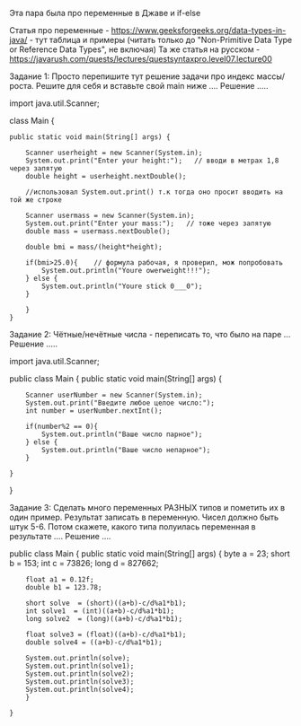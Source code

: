 Эта пара была про переменные в Джаве и if-else


Статья про переменные - https://www.geeksforgeeks.org/data-types-in-java/ - тут таблица и примеры (читать только до "Non-Primitive Data Type or Reference Data Types", не включая)
Та же статья на русском - https://javarush.com/quests/lectures/questsyntaxpro.level07.lecture00



Задание 1:
Просто перепишите тут решение задачи про индекс массы/роста. Решите для себя и вставьте свой main ниже
....  Решение  .....

import java.util.Scanner;

class Main {

    public static void main(String[] args) {

        Scanner userheight = new Scanner(System.in);
        System.out.print("Enter your height:");   // вводи в метрах 1,8   через запятую
        double height = userheight.nextDouble();

        //использовал System.out.print() т.к тогда оно просит вводить на той же строке

        Scanner usermass = new Scanner(System.in);
        System.out.print("Enter your mass:");   // тоже через запятую
        double mass = usermass.nextDouble();

        double bmi = mass/(height*height);

        if(bmi>25.0){    // формула рабочая, я проверил, мож попробовать
            System.out.println("Youre owerweight!!!");
        } else {
            System.out.println("Youre stick 0___0");
        }

        }
    }


Задание 2:
Чётные/нечётные числа - переписать то, что было на паре
...  Решение  .....

import java.util.Scanner;

public class Main {
    public static void main(String[] args) {

        Scanner userNumber = new Scanner(System.in);
        System.out.print("Введите любое целое число:");
        int number = userNumber.nextInt();

        if(number%2 == 0){
            System.out.println("Ваше число парное");
        } else {
            System.out.println("Ваше число непарное");
        }

    }
}

Задание 3:
Сделать много переменных РАЗНЫХ типов и пометить их в один пример. Результат записать в переменную. Чисел должно быть штук 5-6. Потом скажете, какого типа полуилась переменная в результате
....  Решение  .... 

public class Main {
    public static void main(String[] args) {
        byte a = 23;
        short b = 153;
        int c = 73826;
        long d = 827662;

        float a1 = 0.12f;
        double b1 = 123.78;

        short solve  = (short)((a+b)-c/d%a1*b1);
        int solve1  = (int)((a+b)-c/d%a1*b1);
        long solve2  = (long)((a+b)-c/d%a1*b1);

        float solve3 = (float)((a+b)-c/d%a1*b1);
        double solve4 = ((a+b)-c/d%a1*b1);

        System.out.println(solve);
        System.out.println(solve1);
        System.out.println(solve2);
        System.out.println(solve3);
        System.out.println(solve4);
        }

    }